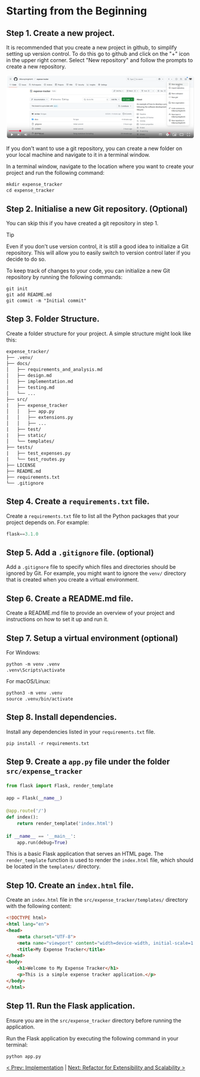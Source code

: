 # Starting from the Beginning

## Step 1. Create a new project.
It is recommended that you create a new project in github, to simplify setting up version control. To do this go to github and click on the "+" icon in the upper right corner. Select "New repository" and follow the prompts to create a new repository.

[![Creating a repository](./create_a_repo.png)](https://www.youtube.com/watch?v=th8KpEoxQVk "Create a Repository")

If you don't want to use a git repository, you can create a new folder on your local machine and navigate to it in a terminal window.

In a terminal window, navigate to the location where you want to create your project and run the following command:
```
mkdir expense_tracker
cd expense_tracker
```
## Step 2. Initialise a new Git repository. (Optional)

You can skip this if you have created a git repository in step 1.

> [!TIP]
> Even if you don't use version control, it is still a good idea to initialize a Git repository. This will allow you to easily switch to version control later if you decide to do so.

To keep track of changes to your code, you can initialize a new Git repository by running the following commands:
```
git init 
git add README.md
git commit -m "Initial commit"
```

## Step 3. Folder Structure.

Create a folder structure for your project. A simple structure might look like this:

```
expense_tracker/
├── .venv/
├── docs/
│   ├── requirements_and_analysis.md
│   ├── design.md
│   ├── implementation.md
│   ├── testing.md
│   └── ... 
├── src/
|   ├── expense_tracker
│   │   ├── app.py
│   │   ├── extensions.py
│   │   ├── ...
|   ├── test/
|   ├── static/
│   └── templates/
├── tests/
|   ├── test_expenses.py
|   └── test_routes.py
├── LICENSE
├── README.md
├── requirements.txt
└── .gitignore
```

## Step 4. Create a `requirements.txt` file.
Create a `requirements.txt` file to list all the Python packages that your project depends on. For example:

```python
flask==3.1.0
```

## Step 5. Add a `.gitignore` file. (optional)

Add a `.gitignore` file to specify which files and directories should be ignored by Git. For example, you might want to ignore the `venv/` directory that is created when you create a virtual environment.

## Step 6. Create a README.md file.
Create a README.md file to provide an overview of your project and instructions on how to set it up and run it. 

## Step 7. Setup a virtual environment (optional)
For Windows:
```
python -m venv .venv
.venv\Scripts\activate
```
For macOS/Linux:
```
python3 -m venv .venv
source .venv/bin/activate
```

## Step 8. Install dependencies.
Install any dependencies listed in your `requirements.txt` file.
```
pip install -r requirements.txt
```


## Step 9. Create a `app.py` file under the folder `src/expense_tracker`
```python
from flask import Flask, render_template

app = Flask(__name__)

@app.route('/')
def index():
    return render_template('index.html')

if __name__ == '__main__':
    app.run(debug=True)
```

This is a basic Flask application that serves an HTML page. The `render_template` function is used to render the `index.html` file, which should be located in the `templates/` directory.

## Step 10. Create an `index.html` file.
Create an `index.html` file in the `src/expense_tracker/templates/` directory with the following content:

```html
<!DOCTYPE html>
<html lang="en">
<head>
    <meta charset="UTF-8">
    <meta name="viewport" content="width=device-width, initial-scale=1.0">
    <title>My Expense Tracker</title>
</head>
<body>
    <h1>Welcome to My Expense Tracker</h1>
    <p>This is a simple expense tracker application.</p>
</body>
</html>
```

## Step 11. Run the Flask application.
Ensure you are in the `src/expense_tracker` directory before running the application.

Run the Flask application by executing the following command in your terminal:
```
python app.py
```

[< Prev: Implementation](./implementation.md) | [Next: Refactor for Extensibility and Scalability >](./refactor_for_extensibility_and_scalability.md)
